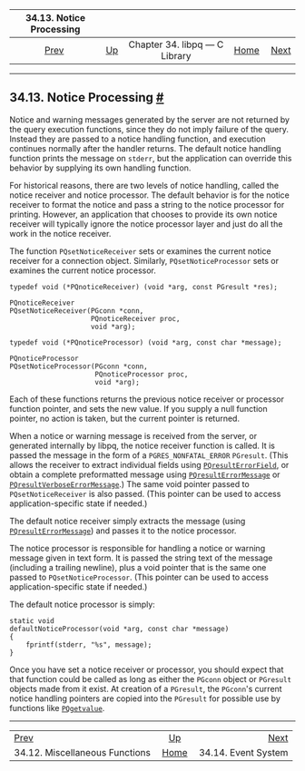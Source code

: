 <!--?xml version="1.0" encoding="UTF-8" standalone="no"?-->

|                  34.13. Notice Processing                 |                                                  |                               |                                                       |                                                  |
| :-------------------------------------------------------: | :----------------------------------------------- | :---------------------------: | ----------------------------------------------------: | -----------------------------------------------: |
| [Prev](libpq-misc.html "34.12. Miscellaneous Functions")  | [Up](libpq.html "Chapter 34. libpq — C Library") | Chapter 34. libpq — C Library | [Home](index.html "PostgreSQL 17devel Documentation") |  [Next](libpq-events.html "34.14. Event System") |

***

## 34.13. Notice Processing [#](#LIBPQ-NOTICE-PROCESSING)

Notice and warning messages generated by the server are not returned by the query execution functions, since they do not imply failure of the query. Instead they are passed to a notice handling function, and execution continues normally after the handler returns. The default notice handling function prints the message on `stderr`, but the application can override this behavior by supplying its own handling function.

For historical reasons, there are two levels of notice handling, called the notice receiver and notice processor. The default behavior is for the notice receiver to format the notice and pass a string to the notice processor for printing. However, an application that chooses to provide its own notice receiver will typically ignore the notice processor layer and just do all the work in the notice receiver.

The function `PQsetNoticeReceiver` sets or examines the current notice receiver for a connection object. Similarly, `PQsetNoticeProcessor` sets or examines the current notice processor.

    typedef void (*PQnoticeReceiver) (void *arg, const PGresult *res);

    PQnoticeReceiver
    PQsetNoticeReceiver(PGconn *conn,
                        PQnoticeReceiver proc,
                        void *arg);

    typedef void (*PQnoticeProcessor) (void *arg, const char *message);

    PQnoticeProcessor
    PQsetNoticeProcessor(PGconn *conn,
                         PQnoticeProcessor proc,
                         void *arg);

Each of these functions returns the previous notice receiver or processor function pointer, and sets the new value. If you supply a null function pointer, no action is taken, but the current pointer is returned.

When a notice or warning message is received from the server, or generated internally by libpq, the notice receiver function is called. It is passed the message in the form of a `PGRES_NONFATAL_ERROR` `PGresult`. (This allows the receiver to extract individual fields using [`PQresultErrorField`](libpq-exec.html#LIBPQ-PQRESULTERRORFIELD), or obtain a complete preformatted message using [`PQresultErrorMessage`](libpq-exec.html#LIBPQ-PQRESULTERRORMESSAGE) or [`PQresultVerboseErrorMessage`](libpq-exec.html#LIBPQ-PQRESULTVERBOSEERRORMESSAGE).) The same void pointer passed to `PQsetNoticeReceiver` is also passed. (This pointer can be used to access application-specific state if needed.)

The default notice receiver simply extracts the message (using [`PQresultErrorMessage`](libpq-exec.html#LIBPQ-PQRESULTERRORMESSAGE)) and passes it to the notice processor.

The notice processor is responsible for handling a notice or warning message given in text form. It is passed the string text of the message (including a trailing newline), plus a void pointer that is the same one passed to `PQsetNoticeProcessor`. (This pointer can be used to access application-specific state if needed.)

The default notice processor is simply:

    static void
    defaultNoticeProcessor(void *arg, const char *message)
    {
        fprintf(stderr, "%s", message);
    }

Once you have set a notice receiver or processor, you should expect that that function could be called as long as either the `PGconn` object or `PGresult` objects made from it exist. At creation of a `PGresult`, the `PGconn`'s current notice handling pointers are copied into the `PGresult` for possible use by functions like [`PQgetvalue`](libpq-exec.html#LIBPQ-PQGETVALUE).

***

|                                                           |                                                       |                                                  |
| :-------------------------------------------------------- | :---------------------------------------------------: | -----------------------------------------------: |
| [Prev](libpq-misc.html "34.12. Miscellaneous Functions")  |    [Up](libpq.html "Chapter 34. libpq — C Library")   |  [Next](libpq-events.html "34.14. Event System") |
| 34.12. Miscellaneous Functions                            | [Home](index.html "PostgreSQL 17devel Documentation") |                              34.14. Event System |
